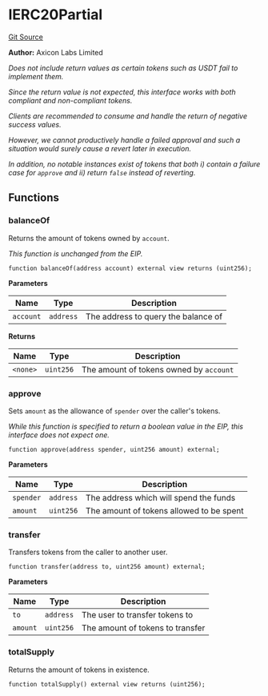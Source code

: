 # IERC20Partial
[Git Source](https://github.com/panoptic-labs/panoptic-v1-core/blob/v1.0.x/contracts/tokens/interfaces/IERC20Partial.sol)

**Author:**
Axicon Labs Limited

*Does not include return values as certain tokens such as USDT fail to implement them.*

*Since the return value is not expected, this interface works with both compliant and non-compliant tokens.*

*Clients are recommended to consume and handle the return of negative success values.*

*However, we cannot productively handle a failed approval and such a situation would surely cause a revert later in execution.*

*In addition, no notable instances exist of tokens that both i) contain a failure case for `approve` and ii) return `false` instead of reverting.*


## Functions
### balanceOf

Returns the amount of tokens owned by `account`.

*This function is unchanged from the EIP.*


```solidity
function balanceOf(address account) external view returns (uint256);
```
**Parameters**

|Name|Type|Description|
|----|----|-----------|
|`account`|`address`|The address to query the balance of|

**Returns**

|Name|Type|Description|
|----|----|-----------|
|`<none>`|`uint256`|The amount of tokens owned by `account`|


### approve

Sets `amount` as the allowance of `spender` over the caller's tokens.

*While this function is specified to return a boolean value in the EIP, this interface does not expect one.*


```solidity
function approve(address spender, uint256 amount) external;
```
**Parameters**

|Name|Type|Description|
|----|----|-----------|
|`spender`|`address`|The address which will spend the funds|
|`amount`|`uint256`|The amount of tokens allowed to be spent|


### transfer

Transfers tokens from the caller to another user.


```solidity
function transfer(address to, uint256 amount) external;
```
**Parameters**

|Name|Type|Description|
|----|----|-----------|
|`to`|`address`|The user to transfer tokens to|
|`amount`|`uint256`|The amount of tokens to transfer|


### totalSupply

Returns the amount of tokens in existence.


```solidity
function totalSupply() external view returns (uint256);
```

